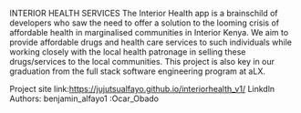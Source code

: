 INTERIOR HEALTH SERVICES
The Interior Health app is a brainschild of developers who saw the need to offer a solution to the looming crisis of affordable health in marginalised communities in Interior Kenya. We aim to provide affordable drugs and health care services to such individuals while working closely with the local health patronage in selling these drugs/services to the local communities. This project is also key in our graduation from the full stack software engineering program at aLX.

Project site link:https://jujutsualfayo.github.io/interiorhealth_v1/
Linkdln Authors: benjamin_alfayo1
               :Ocar_Obado

